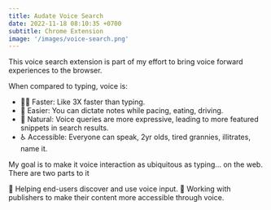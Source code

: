 ```yaml
---
title: Audate Voice Search
date: 2022-11-18 08:10:35 +0700
subtitle: Chrome Extension
image: '/images/voice-search.png'
---
```


This voice search extension is part of my effort to bring voice forward experiences to the browser.

When compared to typing, voice is:

* 🏃‍♀️ Faster: Like 3X faster than typing.
* 🍹 Easier: You can dictate notes while pacing, eating, driving.
* 👶 Natural: Voice queries are more expressive, leading to more featured snippets in search results.
* ♿ Accessible: Everyone can speak, 2yr olds, tired grannies, illitrates, name it.

My goal is to make it voice interaction as ubiquitous as typing... on the web. There are two parts to it

👥 Helping end-users discover and use voice input.
🏢 Working with publishers to make their content more accessible through voice.